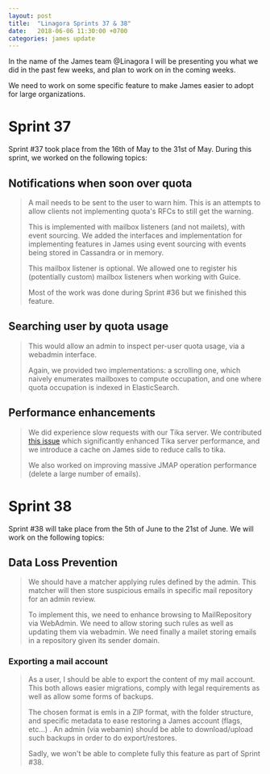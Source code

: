 ```yaml
---
layout: post
title:  "Linagora Sprints 37 & 38"
date:   2018-06-06 11:30:00 +0700
categories: james update
---
```


In the name of the James team @Linagora I will be presenting you what we did in the past few weeks, and plan to work on in the coming weeks.

We need to work on some specific feature to make James easier to adopt for large organizations.

# Sprint 37

Sprint #37 took place from the 16th of May to the 31st of May. During this sprint, we worked on the following topics:

## Notifications when soon over quota

> A mail needs to be sent to the user to warn him. This is an attempts to allow clients not implementing quota's RFCs to still get the warning.
>
> This is implemented with mailbox listeners (and not mailets), with event sourcing. We added the interfaces and implementation for implementing features in James using event sourcing with events being stored in Cassandra or in memory.
>
> This mailbox listener is optional. We allowed one to register his (potentially custom) mailbox listeners when working with Guice.
>
> Most of the work was done during Sprint #36 but we finished this feature.

## Searching user by quota usage

> This would allow an admin to inspect per-user quota usage, via a webadmin interface.
>
> Again, we provided two implementations: a scrolling one, which naively enumerates mailboxes to compute occupation, and one where quota occupation is indexed in ElasticSearch.

## Performance enhancements

> We did experience slow requests with our Tika server. We contributed [this issue] which significantly enhanced Tika server performance, and we introduce a cache on James side to reduce calls to tika.
>
> We also worked on improving massive JMAP operation performance (delete a large number of emails).

# Sprint 38

Sprint #38 will take place from the 5th of June to the 21st of June. We will work on the following topics:

## Data Loss Prevention

> We should have a matcher applying rules defined by the admin. This matcher will then store suspicious emails in specific mail repository for an admin review.
>
> To implement this, we need to enhance browsing to MailRepository via WebAdmin. We need to allow storing such rules as well as updating them via webadmin. We need finally a mailet storing emails in a repository given its sender domain.

### Exporting a mail account

> As a user, I should be able to export the content of my mail account. This both allows easier migrations, comply with legal requirements as well as allow some forms of backups.
>
> The chosen format is emls in a ZIP format, with the folder structure, and specific metadata to ease restoring a James account (flags, etc...) . An admin (via webamin) should be able to download/upload such backups in order to do export/restores.
>
> Sadly, we won't be able to complete fully this feature as part of Sprint #38.

[this issue]: https://github.com/apache/tika/pull/237
